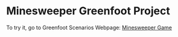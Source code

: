 # Minesweeper Greenfoot Project

To try it, go to Greenfoot Scenarios Webpage:
<a href="http://www.greenfoot.org/scenarios/16247">Minesweeper Game</a>

